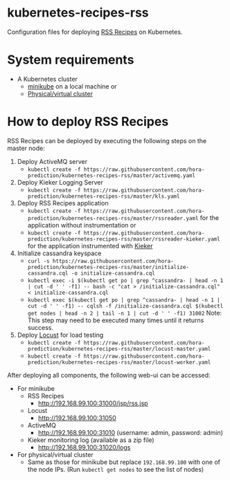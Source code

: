 # kubernetes-recipes-rss

Configuration files for deploying [RSS Recipes](https://github.com/hora-prediction/recipes-rss-kube) on Kubernetes.

# System requirements
* A Kubernetes cluster
   * [minikube](https://github.com/kubernetes/minikube) on a local machine or
   * [Physical/virtual cluster](https://kubernetes.io/docs/getting-started-guides/)

# How to deploy RSS Recipes

RSS Recipes can be deployed by executing the following steps on the master node:

1. Deploy ActiveMQ server
   * ```kubectl create -f https://raw.githubusercontent.com/hora-prediction/kubernetes-recipes-rss/master/activemq.yaml```
1. Deploy Kieker Logging Server
   * ```kubectl create -f https://raw.githubusercontent.com/hora-prediction/kubernetes-recipes-rss/master/kls.yaml```
1. Deploy RSS Recipes application
   * ```kubectl create -f https://raw.githubusercontent.com/hora-prediction/kubernetes-recipes-rss/master/rssreader.yaml``` for the application without instrumentation or
   * ```kubectl create -f https://raw.githubusercontent.com/hora-prediction/kubernetes-recipes-rss/master/rssreader-kieker.yaml``` for the application instrumented with [Kieker](http://kieker-monitoring.net/)
1. Initialize cassandra keyspace
   * ```curl -s https://raw.githubusercontent.com/hora-prediction/kubernetes-recipes-rss/master/initialize-cassandra.cql -o initialize-cassandra.cql```
   * ```kubectl exec -i $(kubectl get po | grep ^cassandra- | head -n 1 | cut -d ' ' -f1) -- bash -c "cat > /initialize-cassandra.cql" < initialize-cassandra.cql```
   * ```kubectl exec $(kubectl get po | grep ^cassandra- | head -n 1 | cut -d ' ' -f1) -- cqlsh -f /initialize-cassandra.cql $(kubectl get nodes | head -n 2 | tail -n 1 | cut -d ' ' -f1) 31002``` Note: This step may need to be executed many times until it returns success.
1. Deploy [Locust](http://locust.io/) for load testing
   * ```kubectl create -f https://raw.githubusercontent.com/hora-prediction/kubernetes-recipes-rss/master/locust-master.yaml```
   * ```kubectl create -f https://raw.githubusercontent.com/hora-prediction/kubernetes-recipes-rss/master/locust-worker.yaml```
   
After deploying all components, the following web-ui can be accessed:
* For minikube
   * RSS Recipes
      * http://192.168.99.100:31000/jsp/rss.jsp
   * Locust
      * http://192.168.99.100:31050
   * ActiveMQ
      * http://192.168.99.100:31010 (username: admin, password: admin)
   * Kieker monitoring log (available as a zip file)
      * http://192.168.99.100:31020/logs
* For physical/virtual cluster
   * Same as those for minikube but replace `192.168.99.100` with one of the node IPs. (Run `kubectl get nodes` to see the list of nodes)
